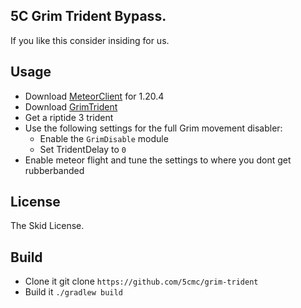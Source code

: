 ## 5C Grim Trident Bypass.
If you like this consider insiding for us.
## Usage
- Download [MeteorClient](https://meteorclient.com) for 1.20.4
- Download [GrimTrident](https://github.com/5cmc/grim-trident/releases/tag/v1.0)
- Get a riptide 3 trident
- Use the following settings for the full Grim movement disabler:
  - Enable the `GrimDisable` module
  - Set TridentDelay to `0`
- Enable meteor flight and tune the settings to where you dont get rubberbanded
## License
The Skid License.
## Build
- Clone it git clone `https://github.com/5cmc/grim-trident`
- Build it `./gradlew build`
